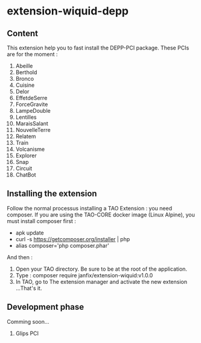 # extension-wiquid-depp
## Content
This extension help you to fast install the DEPP-PCI package. These PCIs are for the moment : 
1. Abeille
2. Berthold
3. Bronco
4. Cuisine
5. Delor
6. EffetdeSerre
6. ForceGravite
8. LampeDouble
9. Lentilles
10. MaraisSalant
11. NouvelleTerre
12. Relatem
13. Train
14. Volcanisme
15. Explorer
16. Snap
17. Circuit
18. ChatBot


## Installing the extension
Follow the normal processus installing a TAO Extension : you need composer. If you are using the TAO-CORE docker image (Linux Alpine), you must install composer first : 
- apk update
- curl -s https://getcomposer.org/installer | php
- alias composer='php composer.phar'

And then : 

1. Open your TAO directory. Be sure to be at the root of the application. 
2. Type : composer require janfix/extension-wiquid:v1.0.0
3. In TAO, go to The extension manager and activate the new extension
...That's it.

## Development phase
Comming soon...
1. Glips PCI
